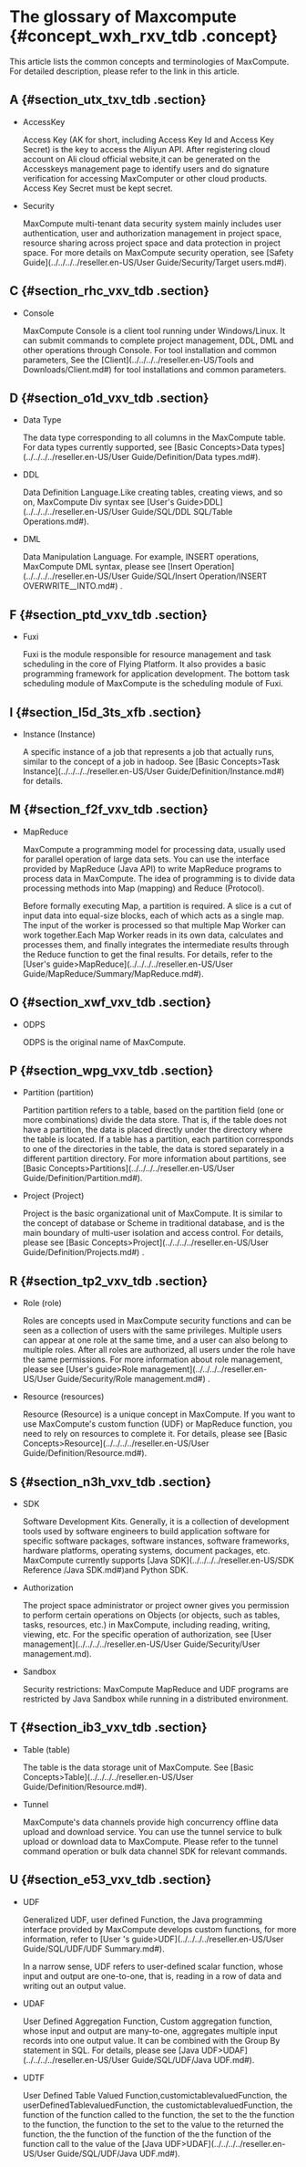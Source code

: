 # The glossary of Maxcompute {#concept_wxh_rxv_tdb .concept}

This article lists the common concepts and terminologies of MaxCompute. For detailed description, please refer to the link in this article.

## A {#section_utx_txv_tdb .section}

-   AccessKey

    Access Key \(AK for short, including Access Key Id and Access Key Secret\) is the key to access the Aliyun API. After registering cloud account on Ali cloud official website,it can be generated on the Accesskeys management page to identify users and do signature verification for accessing MaxComputer or other cloud products. Access Key Secret must be kept secret.

-   Security

    MaxCompute multi-tenant data security system mainly includes user authentication, user and authorization management in project space, resource sharing across project space and data protection in project space. For more details on MaxCompute security operation, see [Safety Guide](../../../../reseller.en-US/User Guide/Security/Target users.md#).


## C {#section_rhc_vxv_tdb .section}

-   Console

    MaxCompute Console is a client tool running under Windows/Linux. It can submit commands to complete project management, DDL, DML and other operations through Console. For tool installation and common parameters, See the [Client](../../../../reseller.en-US/Tools and Downloads/Client.md#) for tool installations and common parameters.


## D {#section_o1d_vxv_tdb .section}

-   Data Type

    The data type corresponding to all columns in the MaxCompute table. For data types currently supported, see [Basic Concepts\>Data types](../../../../reseller.en-US/User Guide/Definition/Data types.md#).

-   DDL

    Data Definition Language.Like creating tables, creating views, and so on, MaxCompute Div syntax see [User's Guide\>DDL](../../../../reseller.en-US/User Guide/SQL/DDL SQL/Table Operations.md#).

-   DML

    Data Manipulation Language. For example, INSERT operations, MaxCompute DML syntax, please see [Insert Operation](../../../../reseller.en-US/User Guide/SQL/Insert Operation/INSERT OVERWRITE__INTO.md#) .


## F {#section_ptd_vxv_tdb .section}

-   Fuxi

    Fuxi is the module responsible for resource management and task scheduling in the core of Flying Platform. It also provides a basic programming framework for application development. The bottom task scheduling module of MaxCompute is the scheduling module of Fuxi.


## I {#section_l5d_3ts_xfb .section}

-   Instance \(Instance\)

    A specific instance of a job that represents a job that actually runs, similar to the concept of a job in hadoop. See [Basic Concepts\>Task Instance](../../../../reseller.en-US/User Guide/Definition/Instance.md#) for details.


## M {#section_f2f_vxv_tdb .section}

-   MapReduce

    MaxCompute a programming model for processing data, usually used for parallel operation of large data sets. You can use the interface provided by MapReduce \(Java API\) to write MapReduce programs to process data in MaxCompute. The idea of programming is to divide data processing methods into Map \(mapping\) and Reduce \(Protocol\).

    Before formally executing Map, a partition is required. A slice is a cut of input data into equal-size blocks, each of which acts as a single map. The input of the worker is processed so that multiple Map Worker can work together.Each Map Worker reads in its own data, calculates and processes them, and finally integrates the intermediate results through the Reduce function to get the final results. For details, refer to the [User's guide\>MapReduce](../../../../reseller.en-US/User Guide/MapReduce/Summary/MapReduce.md#).


## O {#section_xwf_vxv_tdb .section}

-   ODPS

    ODPS is the original name of MaxCompute.


## P {#section_wpg_vxv_tdb .section}

-   Partition \(partition\)

    Partition partition refers to a table, based on the partition field \(one or more combinations\) divide the data store. That is, if the table does not have a partition, the data is placed directly under the directory where the table is located. If a table has a partition, each partition corresponds to one of the directories in the table, the data is stored separately in a different partition directory. For more information about partitions, see [Basic Concepts\>Partitions](../../../../reseller.en-US/User Guide/Definition/Partition.md#).

-   Project \(Project\)

    Project is the basic organizational unit of MaxCompute. It is similar to the concept of database or Scheme in traditional database, and is the main boundary of multi-user isolation and access control. For details, please see [Basic Concepts\>Project](../../../../reseller.en-US/User Guide/Definition/Projects.md#) .


## R {#section_tp2_vxv_tdb .section}

-   Role \(role\)

    Roles are concepts used in MaxCompute security functions and can be seen as a collection of users with the same privileges. Multiple users can appear at one role at the same time, and a user can also belong to multiple roles. After all roles are authorized, all users under the role have the same permissions. For more information about role management, please see [User's guide\>Role management](../../../../reseller.en-US/User Guide/Security/Role management.md#) .

-   Resource \(resources\)

    Resource \(Resource\) is a unique concept in MaxCompute. If you want to use MaxCompute's custom function \(UDF\) or MapReduce function, you need to rely on resources to complete it. For details, please see [Basic Concepts\>Resource](../../../../reseller.en-US/User Guide/Definition/Resource.md#).


## S {#section_n3h_vxv_tdb .section}

-   SDK

    Software Development Kits. Generally, it is a collection of development tools used by software engineers to build application software for specific software packages, software instances, software frameworks, hardware platforms, operating systems, document packages, etc. MaxCompute currently supports [Java SDK](../../../../reseller.en-US/SDK Reference /Java SDK.md#)and Python SDK.

-   Authorization

    The project space administrator or project owner gives you permission to perform certain operations on Objects \(or objects, such as tables, tasks, resources, etc.\) in MaxCompute, including reading, writing, viewing, etc. For the specific operation of authorization, see [User management](../../../../reseller.en-US/User Guide/Security/User management.md).

-   Sandbox

    Security restrictions: MaxCompute MapReduce and UDF programs are restricted by Java Sandbox while running in a distributed environment.


## T {#section_ib3_vxv_tdb .section}

-   Table \(table\)

    The table is the data storage unit of MaxCompute. See [Basic Concepts\>Table](../../../../reseller.en-US/User Guide/Definition/Resource.md#).

-   Tunnel

    MaxCompute's data channels provide high concurrency offline data upload and download service. You can use the tunnel service to bulk upload or download data to MaxCompute. Please refer to the tunnel command operation or bulk data channel SDK for relevant commands.


## U {#section_e53_vxv_tdb .section}

-   UDF

    Generalized UDF, user defined Function, the Java programming interface provided by MaxCompute develops custom functions, for more information, refer to [User 's guide\>UDF](../../../../reseller.en-US/User Guide/SQL/UDF/UDF Summary.md#).

    In a narrow sense, UDF refers to user-defined scalar function, whose input and output are one-to-one, that is, reading in a row of data and writing out an output value.

-   UDAF

    User Defined Aggregation Function, Custom aggregation function, whose input and output are many-to-one, aggregates multiple input records into one output value. It can be combined with the Group By statement in SQL. For details, please see [Java UDF\>UDAF](../../../../reseller.en-US/User Guide/SQL/UDF/Java UDF.md#).

-   UDTF

    User Defined Table Valued Function,customictablevaluedFunction, the userDefinedTablevaluedFunction, the customictablevaluedFunction, the function of the function called to the function, the set to the the function to the function, the function to the set to the value to the returned the function, the the function of the function of the the function of the function call to the value of the [Java UDF\>UDAF](../../../../reseller.en-US/User Guide/SQL/UDF/Java UDF.md#).


